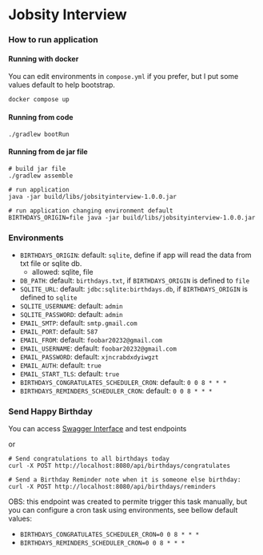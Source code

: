 # Jobsity Interview

### How to run application

#### Running with docker

You can edit environments in `compose.yml` if you prefer, but I put some values default to help bootstrap.
```
docker compose up
```

#### Running from code

```
./gradlew bootRun
```

#### Running from de jar file
```
# build jar file
./gradlew assemble

# run application
java -jar build/libs/jobsityinterview-1.0.0.jar

# run application changing environment default
BIRTHDAYS_ORIGIN=file java -jar build/libs/jobsityinterview-1.0.0.jar
```

### Environments
- `BIRTHDAYS_ORIGIN`: default: `sqlite`, define if app will read the data from txt file or sqlite db.
  - allowed: sqlite, file
- `DB_PATH`: default: `birthdays.txt`, if `BIRTHDAYS_ORIGIN` is defined to `file`
- `SQLITE_URL`: default: `jdbc:sqlite:birthdays.db`, if `BIRTHDAYS_ORIGIN` is defined to `sqlite`
- `SQLITE_USERNAME`: default: `admin`
- `SQLITE_PASSWORD`: default: `admin`
- `EMAIL_SMTP`: default: `smtp.gmail.com`
- `EMAIL_PORT`: default: `587`
- `EMAIL_FROM`: default: `foobar20232@gmail.com`
- `EMAIL_USERNAME`: default: `foobar20232@gmail.com`
- `EMAIL_PASSWORD`: default: `xjncrabdxdyiwgzt`
- `EMAIL_AUTH`: default: `true`
- `EMAIL_START_TLS`: default: `true`
- `BIRTHDAYS_CONGRATULATES_SCHEDULER_CRON`: default: `0 0 8 * * *`
- `BIRTHDAYS_REMINDERS_SCHEDULER_CRON`: default: `0 0 8 * * *`

### Send Happy Birthday

You can access [Swagger Interface](http://localhost:8080/swagger-ui/index.html) and test endpoints

or 

```shell
# Send congratulations to all birthdays today
curl -X POST http://localhost:8080/api/birthdays/congratulates

# Send a Birthday Reminder note when it is someone else birthday:
curl -X POST http://localhost:8080/api/birthdays/reminders
```
OBS: this endpoint was created to permite trigger this task manually, but you can configure a cron task using environments, see bellow default values:

* `BIRTHDAYS_CONGRATULATES_SCHEDULER_CRON=0 0 8 * * *`
* `BIRTHDAYS_REMINDERS_SCHEDULER_CRON=0 0 8 * * *`

